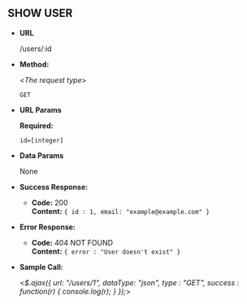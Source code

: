 **SHOW USER**
----

* **URL**

  /users/:id

* **Method:**
  
  <_The request type_>

  `GET`
  
*  **URL Params**

   **Required:**
 
   `id=[integer]`

* **Data Params**

  None

* **Success Response:**

  * **Code:** 200 <br />
    **Content:** `{ id : 1, email: "example@example.com" }`
 
* **Error Response:**

  * **Code:** 404 NOT FOUND<br />
    **Content:** `{ error : "User doesn't exist" }`

* **Sample Call:**

  <_$.ajax({
    url: "/users/1",
    dataType: "json",
    type : "GET",
    success : function(r) {
      console.log(r);
    }
  });_>